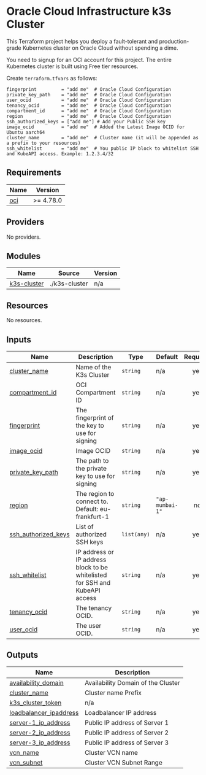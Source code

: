 # Oracle Cloud Infrastructure k3s Cluster

This Terraform project helps you deploy a fault-tolerant and production-grade Kubernetes cluster on Oracle Cloud without spending a dime.

You need to signup for an OCI account for this project. The entire Kubernetes cluster is built using Free tier resources.

Create `terraform.tfvars` as follows:

    fingerprint         = "add me"  # Oracle Cloud Configuration
    private_key_path    = "add me"  # Oracle Cloud Configuration
    user_ocid           = "add me"  # Oracle Cloud Configuration
    tenancy_ocid        = "add me"  # Oracle Cloud Configuration
    compartment_id      = "add me"  # Oracle Cloud Configuration
    region              = "add me"  # Oracle Cloud Configuration
    ssh_authorized_keys = ["add me"] # Add your Public SSH key
    image_ocid          = "add me"  # Added the Latest Image OCID for Ubuntu aarch64
    cluster_name        = "add me"  # Cluster name (it will be appended as a prefix to your resources)
    ssh_whitelist       = "add me"  # You public IP block to whitelist SSH and KubeAPI access. Example: 1.2.3.4/32

<!-- BEGIN_TF_DOCS -->
## Requirements

| Name | Version |
|------|---------|
| <a name="requirement_oci"></a> [oci](#requirement\_oci) | >= 4.78.0 |

## Providers

No providers.

## Modules

| Name | Source | Version |
|------|--------|---------|
| <a name="module_k3s-cluster"></a> [k3s-cluster](#module\_k3s-cluster) | ./k3s-cluster | n/a |

## Resources

No resources.

## Inputs

| Name | Description | Type | Default | Required |
|------|-------------|------|---------|:--------:|
| <a name="input_cluster_name"></a> [cluster\_name](#input\_cluster\_name) | Name of the K3s Cluster | `string` | n/a | yes |
| <a name="input_compartment_id"></a> [compartment\_id](#input\_compartment\_id) | OCI Compartment ID | `string` | n/a | yes |
| <a name="input_fingerprint"></a> [fingerprint](#input\_fingerprint) | The fingerprint of the key to use for signing | `string` | n/a | yes |
| <a name="input_image_ocid"></a> [image\_ocid](#input\_image\_ocid) | Image OCID | `string` | n/a | yes |
| <a name="input_private_key_path"></a> [private\_key\_path](#input\_private\_key\_path) | The path to the private key to use for signing | `string` | n/a | yes |
| <a name="input_region"></a> [region](#input\_region) | The region to connect to. Default: eu-frankfurt-1 | `string` | `"ap-mumbai-1"` | no |
| <a name="input_ssh_authorized_keys"></a> [ssh\_authorized\_keys](#input\_ssh\_authorized\_keys) | List of authorized SSH keys | `list(any)` | n/a | yes |
| <a name="input_ssh_whitelist"></a> [ssh\_whitelist](#input\_ssh\_whitelist) | IP address or IP address block to be whitelisted for SSH and KubeAPI access | `string` | n/a | yes |
| <a name="input_tenancy_ocid"></a> [tenancy\_ocid](#input\_tenancy\_ocid) | The tenancy OCID. | `string` | n/a | yes |
| <a name="input_user_ocid"></a> [user\_ocid](#input\_user\_ocid) | The user OCID. | `string` | n/a | yes |

## Outputs

| Name | Description |
|------|-------------|
| <a name="output_availability_domain"></a> [availability\_domain](#output\_availability\_domain) | Availability Domain of the Cluster |
| <a name="output_cluster_name"></a> [cluster\_name](#output\_cluster\_name) | Cluster name Prefix |
| <a name="output_k3s_cluster_token"></a> [k3s\_cluster\_token](#output\_k3s\_cluster\_token) | n/a |
| <a name="output_loadbalancer_ipaddress"></a> [loadbalancer\_ipaddress](#output\_loadbalancer\_ipaddress) | Loadbalancer IP address |
| <a name="output_server-1_ip_address"></a> [server-1\_ip\_address](#output\_server-1\_ip\_address) | Public IP address of Server 1 |
| <a name="output_server-2_ip_address"></a> [server-2\_ip\_address](#output\_server-2\_ip\_address) | Public IP address of Server 2 |
| <a name="output_server-3_ip_address"></a> [server-3\_ip\_address](#output\_server-3\_ip\_address) | Public IP address of Server 3 |
| <a name="output_vcn_name"></a> [vcn\_name](#output\_vcn\_name) | Cluster VCN name |
| <a name="output_vcn_subnet"></a> [vcn\_subnet](#output\_vcn\_subnet) | Cluster VCN Subnet Range |
<!-- END_TF_DOCS -->